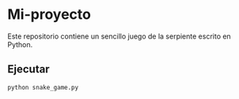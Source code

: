 # Mi-proyecto

Este repositorio contiene un sencillo juego de la serpiente escrito en Python.

## Ejecutar

```
python snake_game.py
```

